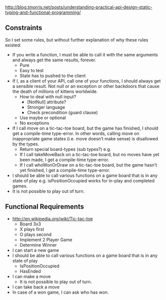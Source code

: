 ﻿http://blog.tmorris.net/posts/understanding-practical-api-design-static-typing-and-functional-programming/

## Constraints

So I set some rules, but without further explanation of why these rules existed:

* If you write a function, I must be able to call it with the same arguments and always get the same results, forever.
	* Pure
	* Easy to test
	* State has to pushed to the client
* If I, as a client of your API, call one of your functions, I should always get a sensible result. Not null or an exception or other backdoors that cause the death of millions of kittens worldwide.
	* How to deal with null input?
		* [NotNull] attribute?
		* Stronger language
		* Check precondition (guard clause)
	* Use maybe or optional
	* No exceptions
* If I call move on a tic-tac-toe board, but the game has finished, I should get a compile-time type-error. In other words, calling move on inappropriate game states (i.e. move doesn’t make sense) is disallowed by the types.
	* Return special board-types (sub types?)
	e.g.
	* If I call takeMoveBack on a tic-tac-toe board, but no moves have yet been made, I get a compile-time type-error.
	* If I call whoWonOrDraw on a tic-tac-toe board, but the game hasn’t yet finished, I get a compile-time type-error.
* I should be able to call various functions on a game board that is in any state of play e.g. isPositionOccupied works for in-play and completed games.
* It is not possible to play out of turn.


## Functional Requirements

* http://en.wikipedia.org/wiki/Tic-tac-toe
	* Board 3x3
	* X plays first
	* O plays second
	* Implement 2 Player Game
	* Determine Winner
* I can start a new game
* I should be able to call various functions on a game board that is in any state of play
	* IsPositionOccupied
	* HasEnded
* I can make a move
	* It is not possible to play out of turn.
* I can take back a move
* In case of a won game, I can ask who has won.

